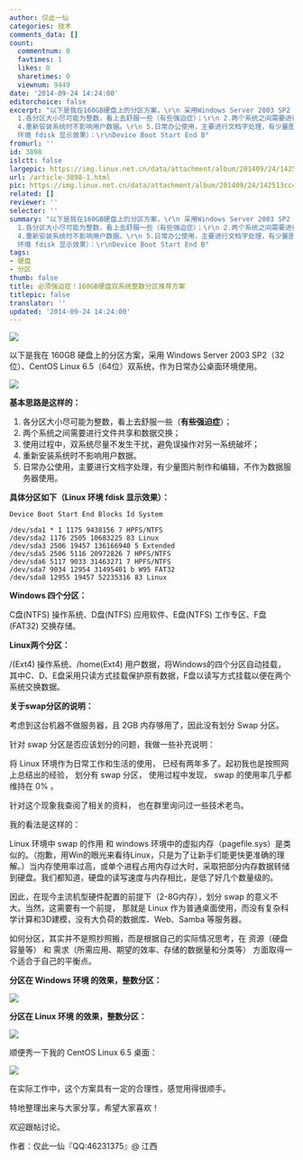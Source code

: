 ```yaml
---
author: 仅此一仙
categories: 技术
comments_data: []
count:
  commentnum: 0
  favtimes: 1
  likes: 0
  sharetimes: 0
  viewnum: 9449
date: '2014-09-24 14:24:00'
editorchoice: false
excerpt: "以下是我在160GB硬盘上的分区方案，\r\n 采用Windows Server 2003 SP2（32位）、CentOS Linux 6.5（64位）双系统，作为日常办公桌面环境使用。\r\n\r\n基本思路是这样的：\r\n
  1.各分区大小尽可能为整数，看上去舒服一些（有些强迫症）；\r\n 2.两个系统之间需要进行文件共享和数据交换；\r\n 3.使用过程中，双系统尽量不发生干扰，避免误操作对另一系统破坏；\r\n
  4.重新安装系统时不影响用户数据。\r\n 5.日常办公使用，主要进行文档字处理，有少量图片制作和编辑，不作为数据服务器使用。\r\n具体分区如下（Linux
  环境 fdisk 显示效果）：\r\nDevice Boot Start End B"
fromurl: ''
id: 3898
islctt: false
largepic: https://img.linux.net.cn/data/attachment/album/201409/24/142513cc4yiyh8jvkb89br.png
url: /article-3898-1.html
pic: https://img.linux.net.cn/data/attachment/album/201409/24/142513cc4yiyh8jvkb89br.png.thumb.jpg
related: []
reviewer: ''
selector: ''
summary: "以下是我在160GB硬盘上的分区方案，\r\n 采用Windows Server 2003 SP2（32位）、CentOS Linux 6.5（64位）双系统，作为日常办公桌面环境使用。\r\n\r\n基本思路是这样的：\r\n
  1.各分区大小尽可能为整数，看上去舒服一些（有些强迫症）；\r\n 2.两个系统之间需要进行文件共享和数据交换；\r\n 3.使用过程中，双系统尽量不发生干扰，避免误操作对另一系统破坏；\r\n
  4.重新安装系统时不影响用户数据。\r\n 5.日常办公使用，主要进行文档字处理，有少量图片制作和编辑，不作为数据服务器使用。\r\n具体分区如下（Linux
  环境 fdisk 显示效果）：\r\nDevice Boot Start End B"
tags:
- 硬盘
- 分区
thumb: false
title: 必须强迫症！160GB硬盘双系统整数分区推荐方案
titlepic: false
translator: ''
updated: '2014-09-24 14:24:00'
---
```


![](/data/attachment/album/201409/24/142513cc4yiyh8jvkb89br.png)


以下是我在 160GB 硬盘上的分区方案，采用 Windows Server 2003 SP2（32位）、CentOS Linux 6.5（64位）双系统，作为日常办公桌面环境使用。


![](/data/attachment/album/201409/23/215653qyg5sxrnfwfqxwdq.png)


**基本思路是这样的：**


1. 各分区大小尽可能为整数，看上去舒服一些（**有些强迫症**）；
2. 两个系统之间需要进行文件共享和数据交换；
3. 使用过程中，双系统尽量不发生干扰，避免误操作对另一系统破坏；
4. 重新安装系统时不影响用户数据。
5. 日常办公使用，主要进行文档字处理，有少量图片制作和编辑，不作为数据服务器使用。


**具体分区如下（Linux 环境 fdisk 显示效果）：**



```
Device Boot Start End Blocks Id System

/dev/sda1 * 1 1175 9438156 7 HPFS/NTFS
/dev/sda2 1176 2505 10683225 83 Linux
/dev/sda3 2506 19457 136166940 5 Extended
/dev/sda5 2506 5116 20972826 7 HPFS/NTFS
/dev/sda6 5117 9033 31463271 7 HPFS/NTFS
/dev/sda7 9034 12954 31495401 b W95 FAT32
/dev/sda8 12955 19457 52235316 83 Linux  
```

**Windows 四个分区：**


C盘(NTFS) 操作系统、D盘(NTFS) 应用软件、E盘(NTFS) 工作专区、F盘(FAT32) 交换存储。


**Linux两个分区：**


/(Ext4) 操作系统、/home(Ext4) 用户数据，将Windows的四个分区自动挂载，其中C、D、E盘采用只读方式挂载保护原有数据，F盘以读写方式挂载以便在两个系统交换数据。


**关于swap分区的说明：**


考虑到这台机器不做服务器，且 2GB 内存够用了，因此没有划分 Swap 分区。


针对 swap 分区是否应该划分的问题，我做一些补充说明：


将 Linux 环境作为日常工作和生活的使用， 已经有两年多了。起初我也是按照网上总结出的经验， 划分有 swap 分区， 使用过程中发现， swap 的使用率几乎都维持在 0% 。


针对这个现象我查阅了相关的资料， 也在群里询问过一些技术老鸟。


我的看法是这样的：


Linux 环境中 swap 的作用 和 windows 环境中的虚拟内存（pagefile.sys）是类似的。（抱歉，用Win的眼光来看待Linux，只是为了让新手们能更快更准确的理解。）当内存使用率过高，或单个进程占用内存过大时，采取把部分内存数据转储到硬盘。我们都知道，硬盘的读写速度与内存相比，是低了好几个数量级的。


因此，在现今主流机型硬件配置的前提下（2-8G内存），划分 swap 的意义不大。当然，这需要有一个前提， 那就是 Linux 作为普通桌面使用，而没有复杂科学计算和3D建模，没有大负荷的数据库、Web、Samba 等服务器。


如何分区，其实并不是照抄照搬，而是根据自己的实际情况思考，在 资源（硬盘容量等） 和 需求（所需应用、期望的效率、存储的数据量和分类等） 方面取得一个适合于自己的平衡点。


**分区在 Windows 环境 的效果，整数分区：** 


![](/data/attachment/album/201409/23/215915of71cfppypf9cvg9.png)


**分区在 Linux 环境 的效果，整数分区：**


![](/data/attachment/album/201409/23/215918pe7mhtgsf5c7chaa.png)


 


顺便秀一下我的 CentOS Linux 6.5 桌面：


![](/data/attachment/album/201409/23/215640pve6fff6ldlfoexh.png)


在实际工作中，这个方案具有一定的合理性，感觉用得很顺手。


特地整理出来与大家分享，希望大家喜欢！


欢迎跟帖讨论。


作者：仅此一仙『QQ:46231375』@ 江西